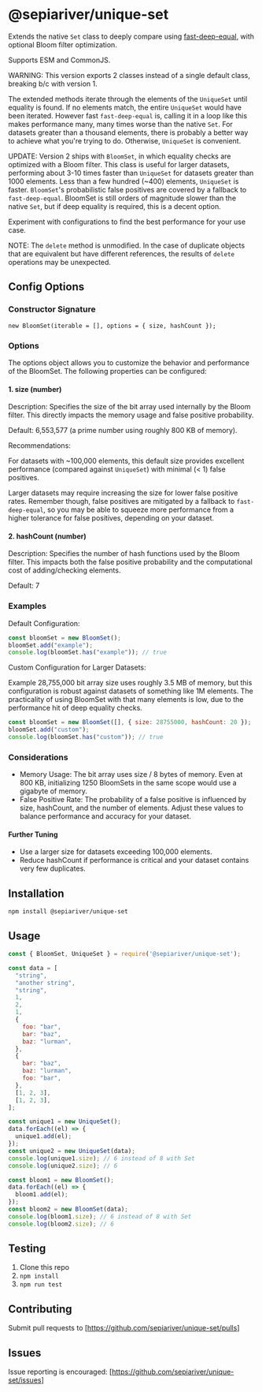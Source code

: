 # @sepiariver/unique-set

Extends the native `Set` class to deeply compare using [fast-deep-equal](https://www.npmjs.com/package/fast-deep-equal), with optional Bloom filter optimization.

Supports ESM and CommonJS.

WARNING: This version exports 2 classes instead of a single default class, breaking b/c with version 1.

The extended methods iterate through the elements of the `UniqueSet` until equality is found. If no elements match, the entire `UniqueSet` would have been iterated. However fast `fast-deep-equal` is, calling it in a loop like this makes performance many, many times worse than the native `Set`. For datasets greater than a thousand elements, there is probably a better way to achieve what you're trying to do. Otherwise, `UniqueSet` is convenient.

UPDATE: Version 2 ships with `BloomSet`, in which equality checks are optimized with a Bloom filter. This class is useful for larger datasets, performing about 3-10 times faster than `UniqueSet` for datasets greater than 1000 elements. Less than a few hundred (~400) elements, `UniqueSet` is faster. `BloomSet`'s probabilistic false positives are covered by a fallback to `fast-deep-equal`. BloomSet is still orders of magnitude slower than the native `Set`, but if deep equality is required, this is a decent option.

Experiment with configurations to find the best performance for your use case.

NOTE: The `delete` method is unmodified. In the case of duplicate objects that are equivalent but have different references, the results of `delete` operations may be unexpected.

## Config Options

### Constructor Signature

`new BloomSet(iterable = [], options = { size, hashCount });`

### Options

The options object allows you to customize the behavior and performance of the BloomSet. The following properties can be configured:

#### 1. size (number)

Description: Specifies the size of the bit array used internally by the Bloom filter. This directly impacts the memory usage and false positive probability.

Default: 6,553,577 (a prime number using roughly 800 KB of memory).

Recommendations:

For datasets with ~100,000 elements, this default size provides excellent performance (compared against `UniqueSet`) with minimal (< 1) false positives.

Larger datasets may require increasing the size for lower false positive rates. Remember though, false positives are mitigated by a fallback to `fast-deep-equal`, so you may be able to squeeze more performance from a higher tolerance for false positives, depending on your dataset.

#### 2. hashCount (number)

Description: Specifies the number of hash functions used by the Bloom filter. This impacts both the false positive probability and the computational cost of adding/checking elements.

Default: 7

### Examples

Default Configuration:

```js
const bloomSet = new BloomSet();
bloomSet.add("example");
console.log(bloomSet.has("example")); // true
```

Custom Configuration for Larger Datasets:

Example 28,755,000 bit array size uses roughly 3.5 MB of memory, but this configuration is robust against datasets of something like 1M elements. The practicality of using BloomSet with that many elements is low, due to the performance hit of deep equality checks.

```js
const bloomSet = new BloomSet([], { size: 28755000, hashCount: 20 });
bloomSet.add("custom");
console.log(bloomSet.has("custom")); // true
```

### Considerations

- Memory Usage: The bit array uses size / 8 bytes of memory. Even at 800 KB, initializing 1250 BloomSets in the same scope would use a gigabyte of memory.
- False Positive Rate: The probability of a false positive is influenced by size, hashCount, and the number of elements. Adjust these values to balance performance and accuracy for your dataset.

#### Further Tuning

- Use a larger size for datasets exceeding 100,000 elements.
- Reduce hashCount if performance is critical and your dataset contains very few duplicates.


## Installation

```cli
npm install @sepiariver/unique-set
```

## Usage

```js
const { BloomSet, UniqueSet } = require('@sepiariver/unique-set');

const data = [
  "string",
  "another string",
  "string",
  1,
  2,
  1,
  {
    foo: "bar",
    bar: "baz",
    baz: "lurman",
  },
  {
    bar: "baz",
    baz: "lurman",
    foo: "bar",
  },
  [1, 2, 3],
  [1, 2, 3],
];

const unique1 = new UniqueSet();
data.forEach((el) => {
  unique1.add(el);
});
const unique2 = new UniqueSet(data);
console.log(unique1.size); // 6 instead of 8 with Set
console.log(unique2.size); // 6

const bloom1 = new BloomSet();
data.forEach((el) => {
  bloom1.add(el);
});
const bloom2 = new BloomSet(data);
console.log(bloom1.size); // 6 instead of 8 with Set
console.log(bloom2.size); // 6
```

## Testing

1. Clone this repo
2. `npm install`
3. `npm run test`

## Contributing

Submit pull requests to [https://github.com/sepiariver/unique-set/pulls]

## Issues

Issue reporting is encouraged: [https://github.com/sepiariver/unique-set/issues]
